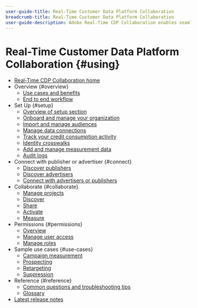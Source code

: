 ```yaml
---
user-guide-title: Real-Time Customer Data Platform Collaboration
breadcrumb-title: Real-Time Customer Data Platform Collaboration
user-guide-description: Adobe Real-Time CDP Collaboration enables seamless and secure data sharing and collaboration between advertisers and publishers, facilitating real-time audience insights and personalized marketing strategies.
---
```


# Real-Time Customer Data Platform Collaboration {#using}

* [Real-Time CDP Collaboration home](./home.md)
* Overview {#overview}
  * [Use cases and benefits](./use-cases-benefits.md)
  * [End to end workflow](./end-to-end-workflow.md)
* Set Up {#setup}
  * [Overview of setup section](./setup/setup-overview.md)
  * [Onboard and manage your organization](./setup/onboard-organization.md)
  * [Import and manage audiences](./setup/onboard-audiences.md)
  * [Manage data connections](./setup/manage-data-connection.md)
  * [Track your credit consumption activity](/help/guide/setup/my-activity.md)
  * [Identity crosswalks](./setup/identity-crosswalk.md)
  * [Add and manage measurement data](./setup/onboard-measurement-data.md)
  * [Audit logs](./setup/audit-logs.md)
* Connect with publisher or advertiser {#connect}
  * [Discover publishers](./connect/discover-publishers.md)
  * [Discover advertisers](./connect/discover-advertisers.md)
  * [Connect with advertisers or publishers](./connect/establishing-connections.md)
* Collaborate {#collaborate}
  * [Manage projects](./collaborate/manage-projects.md)
  * [Discover](./collaborate/discover.md)
  * [Share](./collaborate/share.md)
  * [Activate](./collaborate/activate.md)
  * [Measure](./collaborate/measure.md)
* Permissions {#permissions}
  * [Overview](/help/guide/permissions/overview.md)
  * [Manage user access](/help/guide/permissions/manage-user-access.md)
  * [Manage roles](/help/guide/permissions/manage-roles.md)
* Sample use cases {#use-cases}
  * [Campaign measurement](./use-cases/campaign-measurement.md)
  * [Prospecting](./use-cases/prospecting.md)
  * [Retargeting](./use-cases/retargeting.md)
  * [Suppression](./use-cases/suppression.md)
* Reference {#reference}
  * [Common questions and troubleshooting tips](./faqs/common-questions.md)
  * [Glossary](./glossary.md)
* [Latest release notes](/help/guide/release-notes/latest.md)
